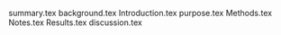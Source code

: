 summary.tex
background.tex
Introduction.tex
purpose.tex
Methods.tex
Notes.tex
Results.tex
discussion.tex